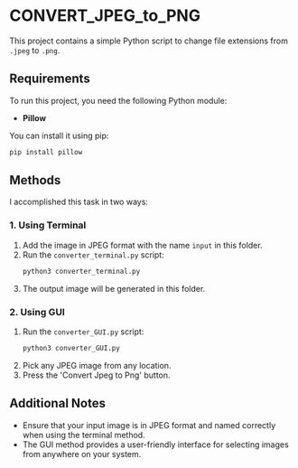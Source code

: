 # CONVERT_JPEG_to_PNG

This project contains a simple Python script to change file extensions from `.jpeg` to `.png`.

## Requirements

To run this project, you need the following Python module:

- **Pillow**

You can install it using pip:
```bash
pip install pillow
```

## Methods

I accomplished this task in two ways:

### 1. Using Terminal

1. Add the image in JPEG format with the name `input` in this folder.
2. Run the `converter_terminal.py` script:
    ```bash
    python3 converter_terminal.py
    ```
3. The output image will be generated in this folder.

### 2. Using GUI

1. Run the `converter_GUI.py` script:
    ```bash
    python3 converter_GUI.py
    ```
2. Pick any JPEG image from any location.
3. Press the 'Convert Jpeg to Png' button.

## Additional Notes

- Ensure that your input image is in JPEG format and named correctly when using the terminal method.
- The GUI method provides a user-friendly interface for selecting images from anywhere on your system.